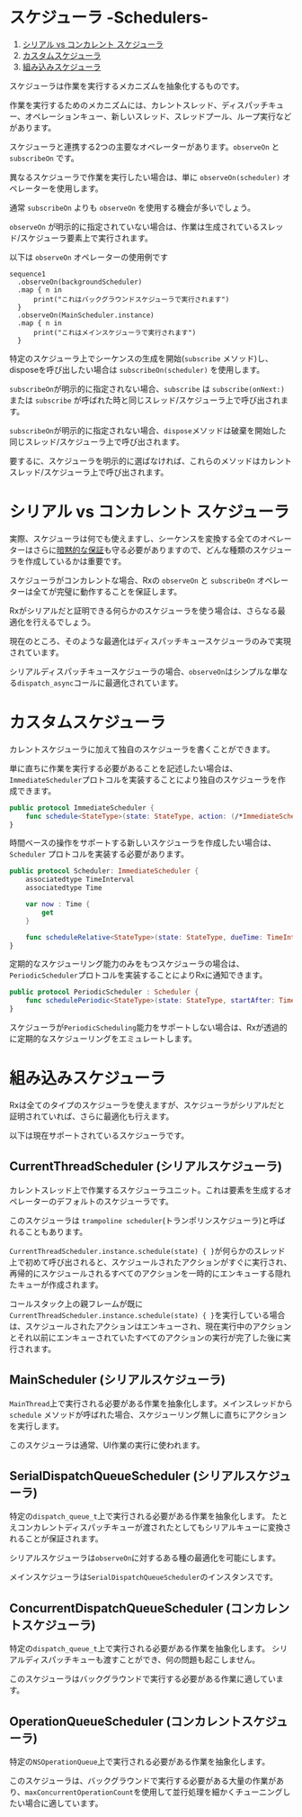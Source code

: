 スケジューラ -Schedulers-
==========

1. [シリアル vs コンカレント スケジューラ](#シリアル-vs-コンカレント-スケジューラ)
1. [カスタムスケジューラ](#カスタムスケジューラ)
1. [組み込みスケジューラ](#組み込みスケジューラ)

スケジューラは作業を実行するメカニズムを抽象化するものです。

作業を実行するためのメカニズムには、カレントスレッド、ディスパッチキュー、オペレーションキュー、新しいスレッド、スレッドプール、ループ実行などがあります。

スケジューラと連携する2つの主要なオペレーターがあります。`observeOn` と `subscribeOn` です。

異なるスケジューラで作業を実行したい場合は、単に `observeOn(scheduler)` オペレーターを使用します。

通常 `subscribeOn` よりも `observeOn` を使用する機会が多いでしょう。

`observeOn` が明示的に指定されていない場合は、作業は生成されているスレッド/スケジューラ要素上で実行されます。

以下は `observeOn` オペレーターの使用例です

```
sequence1
  .observeOn(backgroundScheduler)
  .map { n in
      print("これはバックグラウンドスケジューラで実行されます")
  }
  .observeOn(MainScheduler.instance)
  .map { n in
      print("これはメインスケジューラで実行されます")
  }
```

特定のスケジューラ上でシーケンスの生成を開始(`subscribe` メソッド)し、disposeを呼び出したい場合は `subscribeOn(scheduler)` を使用します。

`subscribeOn`が明示的に指定されない場合、`subscribe` は `subscribe(onNext:)` または `subscribe` が呼ばれた時と同じスレッド/スケジューラ上で呼び出されます。

`subscribeOn`が明示的に指定されない場合、`dispose`メソッドは破棄を開始した同じスレッド/スケジューラ上で呼び出されます。

要するに、スケジューラを明示的に選ばなければ、これらのメソッドはカレントスレッド/スケジューラ上で呼び出されます。

# シリアル vs コンカレント スケジューラ

実際、スケジューラは何でも使えますし、シーケンスを変換する全てのオペレーターはさらに[暗黙的な保証](GettingStarted.md#暗黙的な-observable-の保証)も守る必要がありますので、どんな種類のスケジューラを作成しているかは重要です。

スケジューラがコンカレントな場合、Rxの `observeOn` と `subscribeOn` オペレーターは全てが完璧に動作することを保証します。

Rxがシリアルだと証明できる何らかのスケジューラを使う場合は、さらなる最適化を行えるでしょう。

現在のところ、そのような最適化はディスパッチキュースケジューラのみで実現されています。

シリアルディスパッチキュースケジューラの場合、`observeOn`はシンプルな単なる`dispatch_async`コールに最適化されています。

# カスタムスケジューラ

カレントスケジューラに加えて独自のスケジューラを書くことができます。

単に直ちに作業を実行する必要があることを記述したい場合は、`ImmediateScheduler`プロトコルを実装することにより独自のスケジューラを作成できます。

```swift
public protocol ImmediateScheduler {
    func schedule<StateType>(state: StateType, action: (/*ImmediateScheduler,*/ StateType) -> RxResult<Disposable>) -> RxResult<Disposable>
}
```

時間ベースの操作をサポートする新しいスケジューラを作成したい場合は、`Scheduler` プロトコルを実装する必要があります。

```swift
public protocol Scheduler: ImmediateScheduler {
    associatedtype TimeInterval
    associatedtype Time

    var now : Time {
        get
    }

    func scheduleRelative<StateType>(state: StateType, dueTime: TimeInterval, action: (StateType) -> RxResult<Disposable>) -> RxResult<Disposable>
}
```

定期的なスケジューリング能力のみをもつスケジューラの場合は、`PeriodicScheduler`プロトコルを実装することによりRxに通知できます。

```swift
public protocol PeriodicScheduler : Scheduler {
    func schedulePeriodic<StateType>(state: StateType, startAfter: TimeInterval, period: TimeInterval, action: (StateType) -> StateType) -> RxResult<Disposable>
}
```

スケジューラが`PeriodicScheduling`能力をサポートしない場合は、Rxが透過的に定期的なスケジューリングをエミュレートします。

# 組み込みスケジューラ

Rxは全てのタイプのスケジューラを使えますが、スケジューラがシリアルだと証明されていれば、さらに最適化も行えます。

以下は現在サポートされているスケジューラです。

## CurrentThreadScheduler (シリアルスケジューラ)

カレントスレッド上で作業するスケジューラユニット。これは要素を生成するオペレーターのデフォルトのスケジューラです。

このスケジューラは `trampoline scheduler`(トランポリンスケジューラ)と呼ばれることもあります。

`CurrentThreadScheduler.instance.schedule(state) { }`が何らかのスレッド上で初めて呼び出されると、スケジュールされたアクションがすぐに実行され、再帰的にスケジュールされるすべてのアクションを一時的にエンキューする隠れたキューが作成されます。

コールスタック上の親フレームが既に`CurrentThreadScheduler.instance.schedule(state) { }`を実行している場合は、スケジュールされたアクションはエンキューされ、現在実行中のアクションとそれ以前にエンキューされていたすべてのアクションの実行が完了した後に実行されます。

## MainScheduler (シリアルスケジューラ)

`MainThread`上で実行される必要がある作業を抽象化します。メインスレッドから`schedule` メソッドが呼ばれた場合、スケジューリング無しに直ちにアクションを実行します。

このスケジューラは通常、UI作業の実行に使われます。

## SerialDispatchQueueScheduler (シリアルスケジューラ)

特定の`dispatch_queue_t`上で実行される必要がある作業を抽象化します。
たとえコンカレントディスパッチキューが渡されたとしてもシリアルキューに変換されることが保証されます。

シリアルスケジューラは`observeOn`に対するある種の最適化を可能にします。

メインスケジューラは`SerialDispatchQueueScheduler`のインスタンスです。

## ConcurrentDispatchQueueScheduler (コンカレントスケジューラ)

特定の`dispatch_queue_t`上で実行される必要がある作業を抽象化します。
シリアルディスパッチキューも渡すことができ、何の問題も起こしません。

このスケジューラはバックグラウンドで実行する必要がある作業に適しています。

## OperationQueueScheduler (コンカレントスケジューラ)

特定の`NSOperationQueue`上で実行される必要がある作業を抽象化します。

このスケジューラは、バックグラウンドで実行する必要がある大量の作業があり、`maxConcurrentOperationCount`を使用して並行処理を細かくチューニングしたい場合に適しています。
